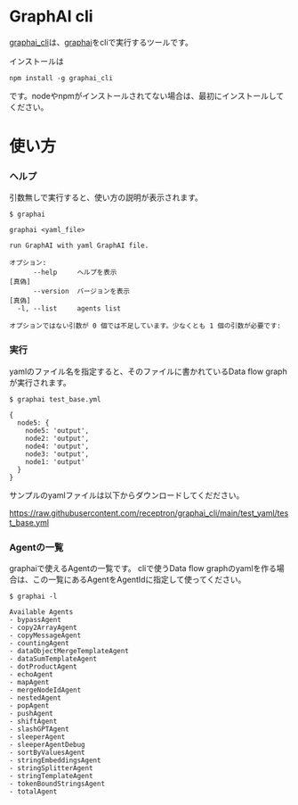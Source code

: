 # GraphAI cli

[graphai_cli](https://www.npmjs.com/package/graphai_cli)は、[graphai](https://github.com/receptron/graphai)をcliで実行するツールです。

インストールは

```
npm install -g graphai_cli
```

です。nodeやnpmがインストールされてない場合は、最初にインストールしてください。

# 使い方

### ヘルプ

引数無しで実行すると、使い方の説明が表示されます。

```
$ graphai
```

```
graphai <yaml_file>

run GraphAI with yaml GraphAI file.

オプション:
      --help     ヘルプを表示                                             [真偽]
      --version  バージョンを表示                                         [真偽]
  -l, --list     agents list

オプションではない引数が 0 個では不足しています。少なくとも 1 個の引数が必要です:
```

### 実行

yamlのファイル名を指定すると、そのファイルに書かれているData flow graphが実行されます。

```
$ graphai test_base.yml 
```

```
{
  node5: {
    node5: 'output',
    node2: 'output',
    node4: 'output',
    node3: 'output',
    node1: 'output'
  }
}

```


サンプルのyamlファイルは以下からダウンロードしてくだださい。

https://raw.githubusercontent.com/receptron/graphai_cli/main/test_yaml/test_base.yml


### Agentの一覧

graphaiで使えるAgentの一覧です。
cliで使うData flow graphのyamlを作る場合は、この一覧にあるAgentをAgentIdに指定して使ってください。

```
$ graphai -l
```

```
Available Agents
- bypassAgent
- copy2ArrayAgent
- copyMessageAgent
- countingAgent
- dataObjectMergeTemplateAgent
- dataSumTemplateAgent
- dotProductAgent
- echoAgent
- mapAgent
- mergeNodeIdAgent
- nestedAgent
- popAgent
- pushAgent
- shiftAgent
- slashGPTAgent
- sleeperAgent
- sleeperAgentDebug
- sortByValuesAgent
- stringEmbeddingsAgent
- stringSplitterAgent
- stringTemplateAgent
- tokenBoundStringsAgent
- totalAgent
```
